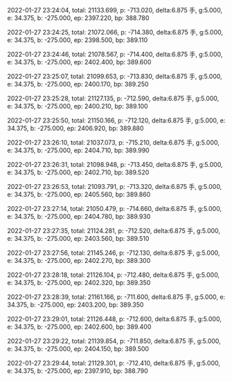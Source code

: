 2022-01-27 23:24:04, total: 21133.699, p: -713.020, delta:6.875 手, g:5.000, e: 34.375, b: -275.000, ep: 2397.220, bp: 388.780

2022-01-27 23:24:25, total: 21072.066, p: -714.380, delta:6.875 手, g:5.000, e: 34.375, b: -275.000, ep: 2398.500, bp: 389.110

2022-01-27 23:24:46, total: 21078.567, p: -714.400, delta:6.875 手, g:5.000, e: 34.375, b: -275.000, ep: 2402.400, bp: 389.600

2022-01-27 23:25:07, total: 21099.653, p: -713.830, delta:6.875 手, g:5.000, e: 34.375, b: -275.000, ep: 2400.170, bp: 389.250

2022-01-27 23:25:28, total: 21127.135, p: -712.590, delta:6.875 手, g:5.000, e: 34.375, b: -275.000, ep: 2400.210, bp: 389.100

2022-01-27 23:25:50, total: 21150.166, p: -712.120, delta:6.875 手, g:5.000, e: 34.375, b: -275.000, ep: 2406.920, bp: 389.880

2022-01-27 23:26:10, total: 21037.073, p: -715.210, delta:6.875 手, g:5.000, e: 34.375, b: -275.000, ep: 2404.710, bp: 389.990

2022-01-27 23:26:31, total: 21098.948, p: -713.450, delta:6.875 手, g:5.000, e: 34.375, b: -275.000, ep: 2402.710, bp: 389.520

2022-01-27 23:26:53, total: 21093.791, p: -713.320, delta:6.875 手, g:5.000, e: 34.375, b: -275.000, ep: 2405.560, bp: 389.860

2022-01-27 23:27:14, total: 21050.479, p: -714.660, delta:6.875 手, g:5.000, e: 34.375, b: -275.000, ep: 2404.780, bp: 389.930

2022-01-27 23:27:35, total: 21124.281, p: -712.520, delta:6.875 手, g:5.000, e: 34.375, b: -275.000, ep: 2403.560, bp: 389.510

2022-01-27 23:27:56, total: 21145.246, p: -712.130, delta:6.875 手, g:5.000, e: 34.375, b: -275.000, ep: 2402.270, bp: 389.300

2022-01-27 23:28:18, total: 21126.104, p: -712.480, delta:6.875 手, g:5.000, e: 34.375, b: -275.000, ep: 2402.320, bp: 389.350

2022-01-27 23:28:39, total: 21161.166, p: -711.600, delta:6.875 手, g:5.000, e: 34.375, b: -275.000, ep: 2403.200, bp: 389.350

2022-01-27 23:29:01, total: 21126.448, p: -712.600, delta:6.875 手, g:5.000, e: 34.375, b: -275.000, ep: 2402.600, bp: 389.400

2022-01-27 23:29:22, total: 21139.854, p: -711.850, delta:6.875 手, g:5.000, e: 34.375, b: -275.000, ep: 2404.150, bp: 389.500

2022-01-27 23:29:44, total: 21129.301, p: -712.410, delta:6.875 手, g:5.000, e: 34.375, b: -275.000, ep: 2397.910, bp: 388.790